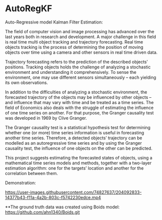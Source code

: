 # AutoRegKF
Auto-Regressive model Kalman Filter Estimation:

The field of computer vision and image processing has advanced over the last years both in research and development. A major challenge in this field is real time multi object tracking and trajectory forecasting.
Real time objects tracking is the process of determining the position of moving objects over time using a camera and other sensors in real time driven data.

Trajectory forecasting refers to the prediction of the described objects’ positions.
Tracking objects holds the challenge of analyzing a stochastic environment and understanding it comprehensively.
To sense the environment, one may use  different sensors simultaneously – each yielding its own observations.

In addition to the difficulties of analyzing a stochastic environment, the forecasted trajectory of the objects may be influenced by other objects – and influence that may vary with time and be treated as a time series.
The field of Economics also deals with the struggle of estimating the influence of one time series on another.
For that purpose, the Granger causality test was developed in 1969 by Clive Granger.

The Granger causality test is a statistical hypothesis test for determining whether one (or more) time series information is useful in forecasting another time series.
Therefore, a detected objects’ trajectory can be modelled as an autoregressive time series and by using the Granger causality test, the influence of one objects on the other can be predicted.

This project suggests estimating the forecasted states of objects, using a mathematical time series models and methods, together with a two-layer estimation algorithm: one for the targets’ location and another for the correlation between them.

Demonstration:

https://user-images.githubusercontent.com/74827637/204092833-14377b43-f11a-4a2b-803c-f5742230edce.mp4







**The ground truth data was created using Boids model:
https://github.com/ahn1340/Boids.git
